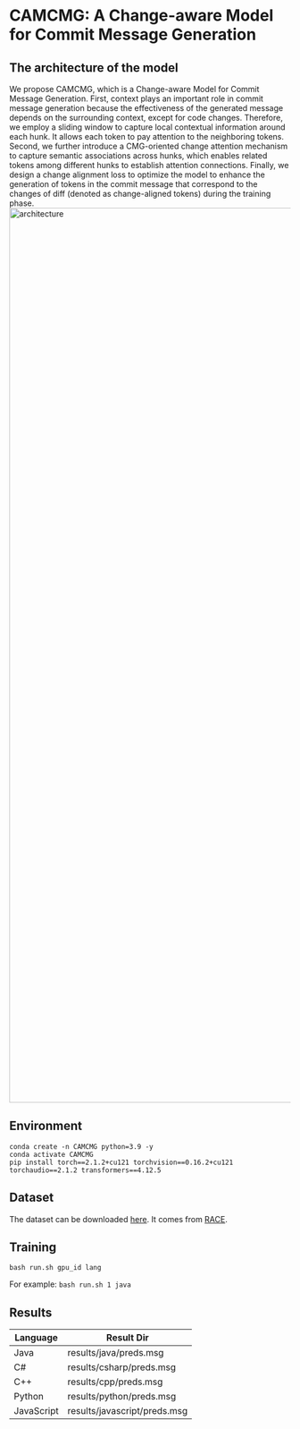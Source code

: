 # CAMCMG: A Change-aware Model for Commit Message Generation

## The architecture of the model
We propose CAMCMG, which is a Change-aware Model for Commit Message Generation. First, context plays an important role in commit message generation because the effectiveness of the generated message depends on the surrounding context, except for code changes. Therefore, we employ a sliding window to capture local contextual information around each hunk. It allows each token to pay attention to the neighboring tokens. Second, we further introduce a CMG-oriented change attention mechanism to capture semantic associations across hunks, which enables related tokens among different hunks to establish attention connections. Finally, we design a change alignment loss to optimize the model to enhance the generation of tokens in the commit message that correspond to the changes of diff (denoted as change-aligned tokens) during the training phase.
<img width="2000" height="1600" alt="architecture" src="https://github.com/user-attachments/assets/6362a3d1-cbcb-48c6-b7e9-6d40959fc306" />

## Environment
```
conda create -n CAMCMG python=3.9 -y
conda activate CAMCMG
pip install torch==2.1.2+cu121 torchvision==0.16.2+cu121 torchaudio==2.1.2 transformers==4.12.5
```

## Dataset
The dataset can be downloaded <a href="https://zenodo.org/records/7196966#.Y0juJHZBxmM">here</a>. It comes from <a href="https://github.com/DeepSoftwareAnalytics/RACE/">RACE</a>.

## Training
```
bash run.sh gpu_id lang
```
For example: `bash run.sh 1 java`

## Results
| Language   | Result Dir                   |
|-------------|------------------------------|
| Java        | results/java/preds.msg       |
| C#          | results/csharp/preds.msg   |
| C++         | results/cpp/preds.msg      |
| Python      | results/python/preds.msg   |
| JavaScript  | results/javascript/preds.msg|
